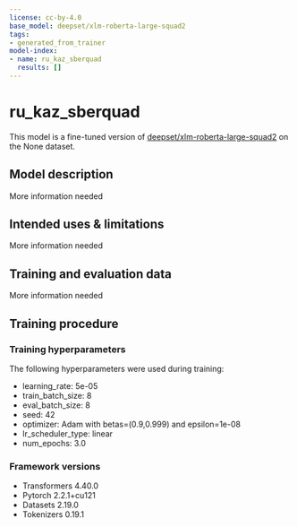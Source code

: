 ```yaml
---
license: cc-by-4.0
base_model: deepset/xlm-roberta-large-squad2
tags:
- generated_from_trainer
model-index:
- name: ru_kaz_sberquad
  results: []
---
```


<!-- This model card has been generated automatically according to the information the Trainer had access to. You
should probably proofread and complete it, then remove this comment. -->

# ru_kaz_sberquad

This model is a fine-tuned version of [deepset/xlm-roberta-large-squad2](https://huggingface.co/deepset/xlm-roberta-large-squad2) on the None dataset.

## Model description

More information needed

## Intended uses & limitations

More information needed

## Training and evaluation data

More information needed

## Training procedure

### Training hyperparameters

The following hyperparameters were used during training:
- learning_rate: 5e-05
- train_batch_size: 8
- eval_batch_size: 8
- seed: 42
- optimizer: Adam with betas=(0.9,0.999) and epsilon=1e-08
- lr_scheduler_type: linear
- num_epochs: 3.0

### Framework versions

- Transformers 4.40.0
- Pytorch 2.2.1+cu121
- Datasets 2.19.0
- Tokenizers 0.19.1
